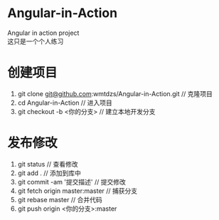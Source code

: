 # Angular-in-Action
Angular in action project<br>
这只是一个个人练习
# 创建项目
1. git clone git@github.com:wmtdzs/Angular-in-Action.git // 克隆项目<br>
2. cd Angular-in-Action // 进入项目<br>
3. git checkout -b <你的分支> // 建立本地开发分支<br>
# 发布修改
1. git status // 查看修改<br>
2. git add . // 添加到库中<br>
3. git commit -am '提交描述' // 提交修改<br>
4. git fetch origin master:master // 捕获分支<br>
5. git rebase master // 合并代码<br>
6. git push origin <你的分支>:master
